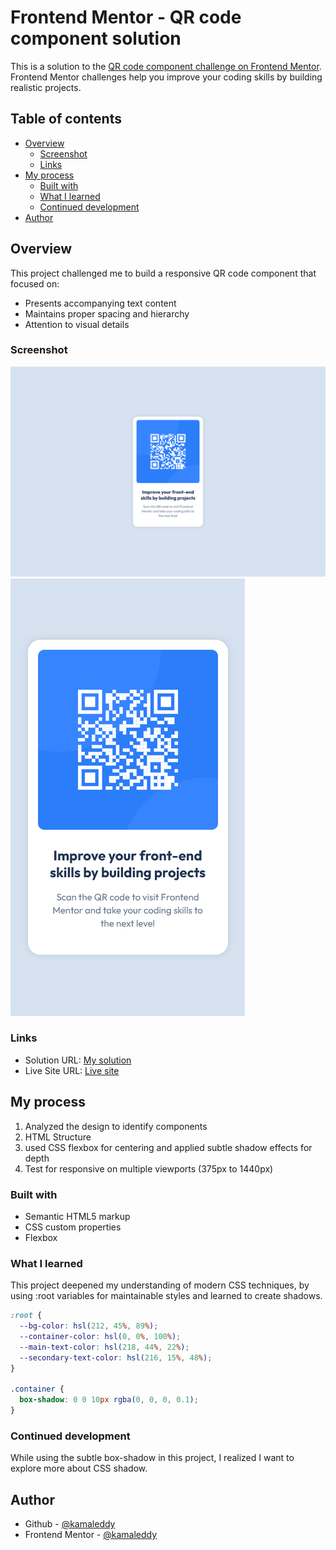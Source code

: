 # Frontend Mentor - QR code component solution

This is a solution to the [QR code component challenge on Frontend Mentor](https://www.frontendmentor.io/challenges/qr-code-component-iux_sIO_H). Frontend Mentor challenges help you improve your coding skills by building realistic projects.

## Table of contents

- [Overview](#overview)
  - [Screenshot](#screenshot)
  - [Links](#links)
- [My process](#my-process)
  - [Built with](#built-with)
  - [What I learned](#what-i-learned)
  - [Continued development](#continued-development)
- [Author](#author)

## Overview

This project challenged me to build a responsive QR code component that focused on:

- Presents accompanying text content
- Maintains proper spacing and hierarchy
- Attention to visual details

### Screenshot

![](./screenshot/desktop-view.png)
![](./screenshot/mobile-view.png)

### Links

- Solution URL: [My solution](https://www.frontendmentor.io/solutions/build-qr-code-component-using-html-and-css-9PJHmIzGhO)
- Live Site URL: [Live site](https://kamaleddy.github.io/qr-code-component/)

## My process

1. Analyzed the design to identify components
2. HTML Structure
3. used CSS flexbox for centering and applied subtle shadow effects for depth
4. Test for responsive on multiple viewports (375px to 1440px)

### Built with

- Semantic HTML5 markup
- CSS custom properties
- Flexbox

### What I learned

This project deepened my understanding of modern CSS techniques, by using :root variables for maintainable styles and learned to create shadows.

```css
:root {
  --bg-color: hsl(212, 45%, 89%);
  --container-color: hsl(0, 0%, 100%);
  --main-text-color: hsl(218, 44%, 22%);
  --secondary-text-color: hsl(216, 15%, 48%);
}

.container {
  box-shadow: 0 0 10px rgba(0, 0, 0, 0.1);
}
```

### Continued development

While using the subtle box-shadow in this project, I realized I want to explore more about CSS shadow.

## Author

- Github - [@kamaleddy](https://github.com/kamaleddy)
- Frontend Mentor - [@kamaleddy](https://www.frontendmentor.io/profile/kamaleddy)
